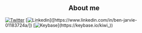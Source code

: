 <h2 align="center">About me</h2>

[![Twitter](https://img.shields.io/badge/-Twitter-222222?style=flat-square&logo=twitter&logoColor=white&link=https://twitter.com/newzealandhodl/)](https://twitter.com/newzealandhodl/)
[![Linkedin](https://img.shields.io/badge/-LinkedIn-222222?style=flat-square&logo=Linkedin&logoColor=white&link=[https://www.linkedin.com/in/sudiptoghosh99](https://www.linkedin.com/in/ben-jarvie-01183724a/)/)]([https://www.linkedin.com/in/ben-jarvie-01183724a/])
[![Keybase](https://img.shields.io/badge/-Keybase-222222?style=flat-square&logo=keybase&logoColor=white&link=https://keybase.io/kiwi_)](https://keybase.io/kiwi_))

<!--

<h2 align="center">:shaka: You can reach me at:</h2>

<p align="center">
  <a href="https://benjarvie.com">
  <a href="mailto:benfjarvie@gmail.com>
    <img src="https://d2fltix0v2e0sb.cloudfront.net/dev-badge.svg" alt="Ben Jarvie's Profile" height="30" width="30">
  </a>


## 𝗪𝗵𝗮𝘁 𝗜 𝗨𝘀𝗲


<p align="center">
 <a href="https://www.linkedin.com/in/ben-jarvie-01183724a/"><img src="https://img.shields.io/badge/LinkedIn--_.svg?style=social&logo=linkedin" alt="LinkedIn"></a>
<a href="https://twitter.com/newzealandhodl"> <img src="https://img.shields.io/twitter/follow/newzealandhodl?label=Find%20Me&logoColor=orange&style=social"></a>
</p>

<p align="center">
<a href="https://github.com/ben-jarvie"><img src="https://img.shields.io/badge/python-FFFF00.svg?style=for-the-badge&logo=python&logoColor=0768a8&labelColor=ffffff" alt="python"></a>
<a href="https://github.com/ben-jarvie"><img src="https://img.shields.io/badge/JS-f5f542.svg?style=for-the-badge&logo=javascript&logoColor=f5f542&labelColor=ffffff" alt="javascript"></a>
<a href="https://github.com/ben-jarvie"><img src="https://img.shields.io/badge/BASH-4a5057.svg?style=for-the-badge&logo=gnu-bash&logoColor=4a5057&labelColor=ffffff" alt="bash"></a>
</p><br>

<p align="center">					    
<a href="https://github.com/ben-jarvie"><img src="https://img.shields.io/badge/react-61DAFB.svg?style=for-the-badge&logo=react&logoColor=61DAFB&labelColor=ffffff" alt="react"></a>

</p><br>


<p align="center">
<a href="https://github.com/ben-jarvie">
<img src="https://img.shields.io/badge/vscode-blue.svg?style=for-the-badge&logo=visual-studio-code&labelColor=ffffff&logoColor=blue" alt="vscode">
</a>
<a href="https://github.com/ben-jarvie"><img src="https://img.shields.io/badge/vim-darkgreen.svg?style=for-the-badge&logo=vim&logoColor=darkgreen&labelColor=ffffff" alt="vim"></a>
</p><br>

<p align="center">
<a href="https://github.com/ben-jarvie">
<a href="https://github.com/ben-jarvie"><img src="https://img.shields.io/badge/github-black.svg?style=for-the-badge&logo=github&logoColor=black&labelColor=ffffff" alt="github"></a>

</p><br>


</br></br>
<h2>💻 Some stats 💻</h2>

<h4 align="center">Top langs :tongue:</h4>

<p align="center"><img src="https://github-readme-stats.vercel.app/api/top-langs/?username=ben-jarvie_count=10&theme=tokyonight&layout=compact" alt="Ben Jarvie" /></p>


--!>
